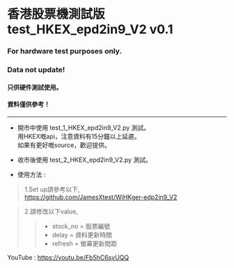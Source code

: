 # 香港股票機測試版 test_HKEX_epd2in9_V2 v0.1
### For hardware test  purposes only.  
### Data not update!  
  
#### 只供硬件測試使用。  
#### 資料僅供參考！  
---
+ 開市中使用 test_1_HKEX_epd2in9_V2.py 測試。  
用HKEX嘅api，注意資料有15分鐘以上延遲。  
如果有更好嘅source，歡迎提供。  

+ 收市後使用 test_2_HKEX_epd2in9_V2.py 測試。  

+ 使用方法 :  
>1.Set up請參考以下,  
https://github.com/JamesXtest/WiHKger-edp2in9_V2
  
  
>2.請修改以下value,  
>>- stock_no	= 股票編號  
>>- delay 		= 資料更新時間  
>>- refresh 	= 螢幕更新間距  

YouTube : https://youtu.be/Fb5hC6svUQQ
